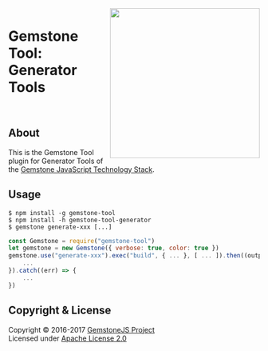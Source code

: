 
<img src="https://rawgit.com/gemstonejs/gemstone-artwork/master/gemstone-logo-white.svg" width="300" align="right" alt=""/>

Gemstone Tool: Generator Tools
==============================

<p/>
<img src="https://nodei.co/npm/gemstone-tool-generator.png?downloads=true&stars=true" alt=""/>
<p/>
<img src="https://david-dm.org/rse/gemstone-tool-generator.png" alt=""/>

About
-----

This is the Gemstone Tool plugin for Generator Tools of the
[Gemstone JavaScript Technology Stack](http://gemstonejs.com).

Usage
-----

```shell
$ npm install -g gemstone-tool
$ npm install -h gemstone-tool-generator
$ gemstone generate-xxx [...]
```

```js
const Gemstone = require("gemstone-tool")
let gemstone = new Gemstone({ verbose: true, color: true })
gemstone.use("generate-xxx").exec("build", { ... }, [ ... ]).then((output) => {
    ...
}).catch((err) => {
    ...
})
```

Copyright &amp; License
-----------------------

Copyright &copy; 2016-2017 [GemstoneJS Project](http://gemstonejs.com)<br/>
Licensed under [Apache License 2.0](https://spdx.org/licenses/Apache-2.0)

